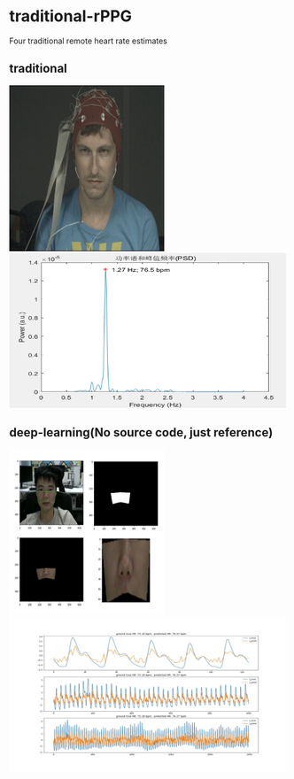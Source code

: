 # traditional-rPPG
Four traditional remote heart rate estimates

## traditional
<img src=".\pic\1111.png" width="280" height="300" alt="video">
<img src=".\pic\HR.png" width="500" height="280" alt="predict">






## deep-learning(No source code, just reference)

<img src=".\pic\ROI.png" width="280" height="300" alt="video">
<img src=".\pic\0003_3.jpg" width="500" height="280" alt="predict">
